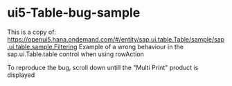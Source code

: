 # ui5-Table-bug-sample
This is a copy of: https://openui5.hana.ondemand.com/#/entity/sap.ui.table.Table/sample/sap.ui.table.sample.Filtering
Example of a wrong behaviour in the sap.ui.Table.table control when using rowAction

To reproduce the bug, scroll down untill the "Multi Print" product is displayed
